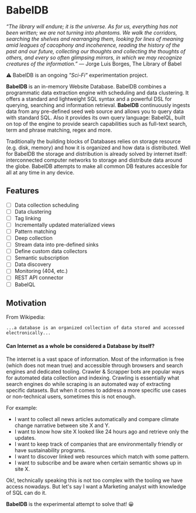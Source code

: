 # BabelDB

_“The library will endure; it is the universe. As for us, everything has not been written; we are not turning into phantoms. We walk the corridors, searching the shelves and rearranging them, looking for lines of meaning amid leagues of cacophony and incoherence, reading the history of the past and our future, collecting our thoughts and collecting the thoughts of others, and every so often glimpsing mirrors, in which we may recognize creatures of the information.”_ ― Jorge Luis Borges, The Library of Babel

⚠️ BabelDB is an ongoing _"Sci-Fi"_ experimentation project.

**BabelDB** is an in-memory Website Database. BabelDB combines a programmatic data extraction engine with scheduling and data clustering. It offers a standard and lightweight SQL syntax and a powerful DSL for querying, searching and information retrieval.
**BabelDB** continuously ingests data from any pre-defined seed web source and allows you to query data with standard SQL. Also it provides its own query language: BabelQL, built on top of the engine to provide search capabilities such as full-text search, term and phrase matching, regex and more.

Traditionally the building blocks of Databases relies on storage resource (e.g. disk, memory) and how it is organized and how data is distributed. Well for BabelDB the storage and distribution is already solved by internet itself: interconnected computer networks to storage and distribute data around the globe. BabelDB attempts to make all common DB features accesible for all at any time in any device. 


## Features

- [ ] Data collection scheduling
- [ ] Data clustering
- [ ] Tag linking
- [ ] Incrementally updated materialized views
- [ ] Pattern matching
- [ ] Deep collection
- [ ] Stream data into pre-defined sinks
- [ ] Define custom data collectors
- [ ] Semantic subscription
- [ ] Data discovery
- [ ] Monitoring (404, etc.)
- [ ] REST API connector
- [ ] BabelQL

## Motivation

From Wikipedia: 
```
...a database is an organized collection of data stored and accessed electronically...
```

#### Can Internet as a whole be considered a Database by itself?

The internet is a vast space of information. Most of the information is free (which does not mean true) and accessible through browsers and search engines and dedicated tooling. Crawler & Scrapper bots are popular ways for automated data collection and indexing. Crawling is essentially what search engines do while scraping is an automated way of extracting specific datasets.
But when it comes to address a more specific use cases or non-technical users, sometimes this is not enough. 

For example: 
- I want to collect all news articles automatically and compare climate change narrative between site X and Y.
- I want to know how site X looked like 24 hours ago and retrieve only the updates.
- I want to keep track of companies that are environmentally friendly or have sustainability programs.
- I want to discover linked web resources which match with some pattern.
- I want to subscribe and be aware when certain semantic shows up in site X.

Ok!, technically speaking this is not too complex with the tooling we have access nowadays. But let's say I want a Marketing analyst with knowledge of SQL can do it.  

**BabelDB** is the experimental attempt to solve that! 😀


